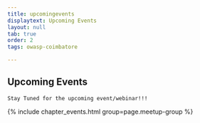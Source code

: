 ```yaml
---
title: upcomingevents
displaytext: Upcoming Events
layout: null
tab: true
order: 2
tags: owasp-coimbatore

---
```


## Upcoming Events

`Stay Tuned for the upcoming event/webinar!!!`

{% include chapter_events.html group=page.meetup-group %}


